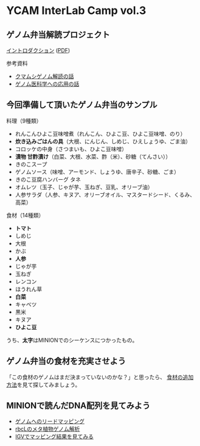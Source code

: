 # YCAM InterLab Camp vol.3

## ゲノム弁当解読プロジェクト

[イントロダクション](Introduction.md) ([PDF](slides/Introduction.pdf))

参考資料
* [クマムシゲノム解読の話](slides/Kumamushi.pdf)
* [ゲノム医科学への応用の話]()

## 今回準備して頂いたゲノム弁当のサンプル

料理（9種類）

* れんこんひよこ豆味噌煮（れんこん、ひよこ豆、ひよこ豆味噌、のり）
* **炊き込みごはんの具**（大根、にんじん、しめじ、ひえしょうゆ、ごま油）
* コロッケの中身（さつまいも、ひよこ豆味噌）
* **漬物 甘酢漬け**（白菜、大根、水菜、酢（米）、砂糖（てんさい））
* きのこスープ
* ゲノムソース（味噌、アーモンド、しょうゆ、唐辛子、砂糖、ごま）
* きのこ豆腐ハンバーグ タネ
* オムレツ（玉子、じゃが芋、玉ねぎ、豆乳、オリーブ油）
* 人参サラダ（人参、キヌア、オリーブオイル、マスタードシード、くるみ、高菜）

食材（14種類）

* **トマト**
* しめじ
* 大根
* かぶ
* **人参**
* じゃが芋
* 玉ねぎ
* レンコン
* ほうれん草
* **白菜**
* キャベツ
* 黒米
* キヌア
* **ひよこ豆**

うち、**太字**はMINIONでのシーケンスにつかったもの。

## ゲノム弁当の食材を充実させよう

「この食材のゲノムはまだ決まっていないのかな？」と思ったら、
[食材の追加方法](AdditionalGenomeBento.md)を見て探してみましょう。

## MINIONで読んだDNA配列を見てみよう

* [ゲノムへのリードマッピング](Analysis_genome.md)
* [rbcLのメタ植物ゲノム解析](Analysis_rbcL.md)
* [IGVでマッピング結果を見てみる](igv.md)
